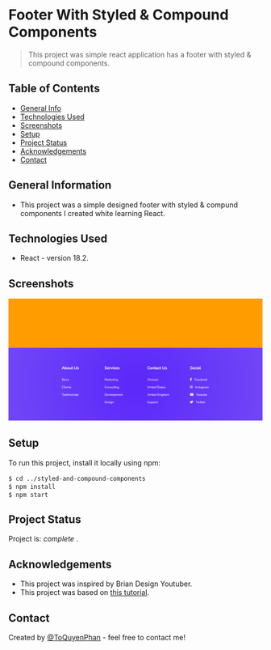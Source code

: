 # Footer With Styled & Compound Components

> This project was simple react application has a footer with styled & compound components.

## Table of Contents
* [General Info](#general-information)
* [Technologies Used](#technologies-used)
* [Screenshots](#screenshots)
* [Setup](#setup)
* [Project Status](#project-status)
* [Acknowledgements](#acknowledgements)
* [Contact](#contact)

## General Information
- This project was a simple designed footer with styled & compund components I created white learning React.

## Technologies Used
- React - version 18.2.

## Screenshots
![Project screenshot](./public/images/screenshot.png)

## Setup
To run this project, install it locally using npm:

```
$ cd ../styled-and-compound-components
$ npm install
$ npm start
```

## Project Status
Project is: _complete_ .

## Acknowledgements
- This project was inspired by Brian Design Youtuber.
- This project was based on [this tutorial](https://www.youtube.com/watch?v=SdWJj1LSQPE).


## Contact
Created by [@ToQuyenPhan](https://www.facebook.com/profile.php?id=100006321400254) - feel free to contact me!
